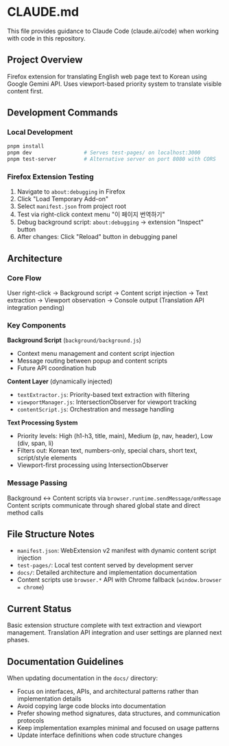 # CLAUDE.md

This file provides guidance to Claude Code (claude.ai/code) when working with code in this repository.

## Project Overview

Firefox extension for translating English web page text to Korean using Google Gemini API. Uses viewport-based priority system to translate visible content first.

## Development Commands

### Local Development
```bash
pnpm install
pnpm dev                 # Serves test-pages/ on localhost:3000
pnpm test-server         # Alternative server on port 8080 with CORS
```

### Firefox Extension Testing
1. Navigate to `about:debugging` in Firefox
2. Click "Load Temporary Add-on" 
3. Select `manifest.json` from project root
4. Test via right-click context menu "이 페이지 번역하기"
5. Debug background script: `about:debugging` → extension "Inspect" button
6. After changes: Click "Reload" button in debugging panel

## Architecture

### Core Flow
User right-click → Background script → Content script injection → Text extraction → Viewport observation → Console output (Translation API integration pending)

### Key Components

**Background Script** (`background/background.js`)
- Context menu management and content script injection
- Message routing between popup and content scripts
- Future API coordination hub

**Content Layer** (dynamically injected)
- `textExtractor.js`: Priority-based text extraction with filtering
- `viewportManager.js`: IntersectionObserver for viewport tracking
- `contentScript.js`: Orchestration and message handling

**Text Processing System**
- Priority levels: High (h1-h3, title, main), Medium (p, nav, header), Low (div, span, li)
- Filters out: Korean text, numbers-only, special chars, short text, script/style elements
- Viewport-first processing using IntersectionObserver

### Message Passing
Background ↔ Content scripts via `browser.runtime.sendMessage/onMessage`
Content scripts communicate through shared global state and direct method calls

## File Structure Notes

- `manifest.json`: WebExtension v2 manifest with dynamic content script injection
- `test-pages/`: Local test content served by development server
- `docs/`: Detailed architecture and implementation documentation
- Content scripts use `browser.*` API with Chrome fallback (`window.browser = chrome`)

## Current Status

Basic extension structure complete with text extraction and viewport management. Translation API integration and user settings are planned next phases.

## Documentation Guidelines

When updating documentation in the `docs/` directory:
- Focus on interfaces, APIs, and architectural patterns rather than implementation details
- Avoid copying large code blocks into documentation
- Prefer showing method signatures, data structures, and communication protocols
- Keep implementation examples minimal and focused on usage patterns
- Update interface definitions when code structure changes
